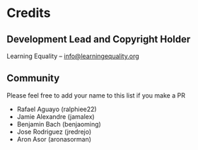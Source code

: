 # Credits

## Development Lead and Copyright Holder

Learning Equality – info@learningequality.org

## Community

Please feel free to add your name to this list if you make a PR

* Rafael Aguayo (ralphiee22)
* Jamie Alexandre (jamalex)
* Benjamin Bach (benjaoming)
* Jose Rodriguez (jredrejo)
* Aron Asor (aronasorman)
